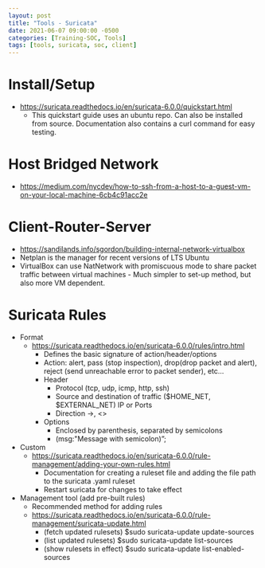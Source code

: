 ```yaml
---
layout: post
title: "Tools - Suricata"
date: 2021-06-07 09:00:00 -0500
categories: [Training-SOC, Tools]
tags: [tools, suricata, soc, client]
---
```

# Install/Setup
- https://suricata.readthedocs.io/en/suricata-6.0.0/quickstart.html
  - This quickstart guide uses an ubuntu repo. Can also be installed from source. Documentation also contains a curl command for easy testing.
# Host Bridged Network
- https://medium.com/nycdev/how-to-ssh-from-a-host-to-a-guest-vm-on-your-local-machine-6cb4c91acc2e
# Client-Router-Server
- https://sandilands.info/sgordon/building-internal-network-virtualbox
- Netplan is the manager for recent versions of LTS Ubuntu
- VirtualBox can use NatNetwork with promiscuous mode to share packet traffic between virtual machines - Much simpler to set-up method, but also more VM dependent.
# Suricata Rules
- Format
  - https://suricata.readthedocs.io/en/suricata-6.0.0/rules/intro.html
    - Defines the basic signature of action/header/options
    - Action: alert, pass (stop inspection), drop(drop packet and alert), reject (send unreachable error to packet sender), etc…
    - Header
      - Protocol (tcp, udp, icmp, http, ssh)
      - Source and destination of traffic ($HOME_NET, $EXTERNAL_NET) IP or Ports
      - Direction ->, <>
    - Options
      - Enclosed by parenthesis, separated by semicolons
      - (msg:"Message with semicolon)”;
- Custom
  - https://suricata.readthedocs.io/en/suricata-6.0.0/rule-management/adding-your-own-rules.html
    - Documentation for creating a ruleset file and adding the file path to the suricata .yaml ruleset
    - Restart suricata for changes to take effect
- Management tool (add pre-built rules)
  - Recommended method for adding rules
  - https://suricata.readthedocs.io/en/suricata-6.0.0/rule-management/suricata-update.html
    - (fetch updated rulesets) $sudo suricata-update update-sources
    - (list updated rulesets) $sudo suricata-update list-sources
    - (show rulesets in effect) $sudo suricata-update list-enabled-sources

